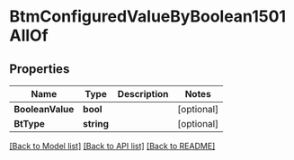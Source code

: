 # BtmConfiguredValueByBoolean1501AllOf

## Properties

Name | Type | Description | Notes
------------ | ------------- | ------------- | -------------
**BooleanValue** | **bool** |  | [optional] 
**BtType** | **string** |  | [optional] 

[[Back to Model list]](../README.md#documentation-for-models) [[Back to API list]](../README.md#documentation-for-api-endpoints) [[Back to README]](../README.md)


